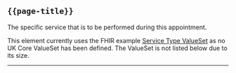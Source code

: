 ## <code>{{page-title}}</code>

The specific service that is to be performed during this appointment.

This element currently uses the FHIR example <a href="https://simplifier.net/packages/hl7.fhir.r4.core/4.0.1/files/79911">Service Type ValueSet</a> as no UK Core ValueSet has been defined. The ValueSet is not listed below due to its size.

---
